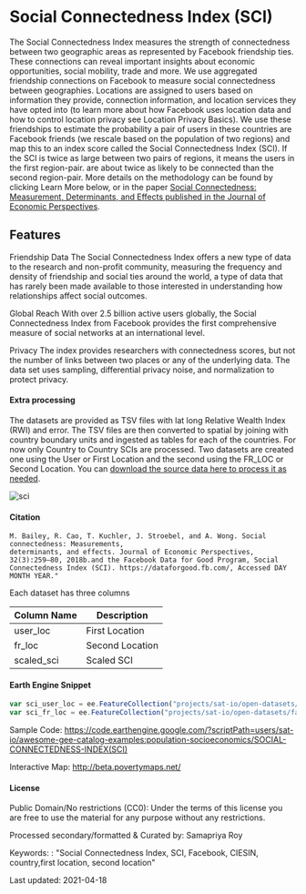 # Social Connectedness Index (SCI)

The Social Connectedness Index measures the strength of connectedness between two geographic areas as represented by Facebook friendship ties. These connections can reveal important insights about economic opportunities, social mobility, trade and more. We use aggregated friendship connections on Facebook to measure social connectedness between geographies. Locations are assigned to users based on information they provide, connection information, and location services they have opted into (to learn more about how Facebook uses location data and how to control location privacy see Location Privacy Basics).   We use these friendships to estimate the probability a pair of users in these countries are Facebook friends (we rescale based on the population of two regions) and map this to an index score called the Social Connectedness Index (SCI). If the SCI is twice as large between two pairs of regions, it means the users in the first region-pair. are about twice as likely to be connected than the second region-pair. More details on the methodology can be found by clicking Learn More below, or in the paper [Social Connectedness: Measurement, Determinants, and Effects published in the Journal of Economic Perspectives](https://www.aeaweb.org/articles/pdf/doi/10.1257/jep.32.3.259).

## Features

Friendship Data
The Social Connectedness Index offers a new type of data to the research and non-profit community, measuring the frequency and density of friendship and social ties around the world, a type of data that has rarely been made available to those interested in understanding how relationships affect social outcomes.

Global Reach
With over 2.5 billion active users globally, the Social Connectedness Index from Facebook provides the first comprehensive measure of social networks at an international level.

Privacy
The index provides researchers with connectedness scores, but not the number of links between two places or any of the underlying data. The data set uses sampling, differential privacy noise, and normalization to protect privacy.

#### Extra processing
The datasets are provided as TSV files with lat long Relative Wealth Index (RWI) and error. The TSV files are then converted to spatial by joining with country boundary units and ingested as tables for each of the countries. For now only Country to Country SCIs are processed. Two datasets are created one using the User or First Location and the second using the FR_LOC or Second Location. You can [download the source data here to process it as needed](https://data.humdata.org/dataset/social-connectedness-index).

![sci](https://user-images.githubusercontent.com/6677629/115154756-170dd400-a042-11eb-8edf-a856d22d76b4.gif)

#### Citation

```
M. Bailey, R. Cao, T. Kuchler, J. Stroebel, and A. Wong. Social connectedness: Measurements,
determinants, and effects. Journal of Economic Perspectives, 32(3):259–80, 2018b.and the Facebook Data for Good Program, Social Connectedness Index (SCI). https://dataforgood.fb.com/, Accessed DAY MONTH YEAR."
```

Each dataset has three columns

|Column Name|Description    |
|-----------|---------------|
|user_loc   |First Location |
|fr_loc     |Second Location|
|scaled_sci |Scaled SCI     |


#### Earth Engine Snippet

```js
var sci_user_loc = ee.FeatureCollection("projects/sat-io/open-datasets/facebook/sci_user_loc");
var sci_fr_loc = ee.FeatureCollection("projects/sat-io/open-datasets/facebook/sci_fr_loc");
```

Sample Code: https://code.earthengine.google.com/?scriptPath=users/sat-io/awesome-gee-catalog-examples:population-socioeconomics/SOCIAL-CONNECTEDNESS-INDEX(SCI)

Interactive Map: http://beta.povertymaps.net/

#### License

Public Domain/No restrictions (CC0): Under the terms of this license you are free to use the material for any purpose without any restrictions.

Processed secondary/formatted & Curated by: Samapriya Roy

Keywords: : "Social Connectedness Index, SCI, Facebook, CIESIN, country,first location, second location"

Last updated: 2021-04-18
